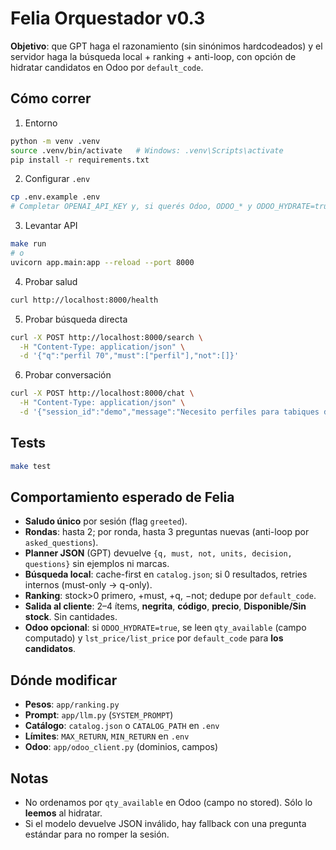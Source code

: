 # Felia Orquestador v0.3

**Objetivo**: que GPT haga el razonamiento (sin sinónimos hardcodeados) y el servidor haga la búsqueda local + ranking + anti-loop, con opción de hidratar candidatos en Odoo por `default_code`.

## Cómo correr

1) Entorno
```bash
python -m venv .venv
source .venv/bin/activate   # Windows: .venv\Scripts\activate
pip install -r requirements.txt
```

2) Configurar `.env`
```bash
cp .env.example .env
# Completar OPENAI_API_KEY y, si querés Odoo, ODOO_* y ODOO_HYDRATE=true
```

3) Levantar API
```bash
make run
# o
uvicorn app.main:app --reload --port 8000
```

4) Probar salud
```bash
curl http://localhost:8000/health
```

5) Probar búsqueda directa
```bash
curl -X POST http://localhost:8000/search \
  -H "Content-Type: application/json" \
  -d '{"q":"perfil 70","must":["perfil"],"not":[]}'
```

6) Probar conversación
```bash
curl -X POST http://localhost:8000/chat \
  -H "Content-Type: application/json" \
  -d '{"session_id":"demo","message":"Necesito perfiles para tabiques de 70"}'
```

## Tests
```bash
make test
```

## Comportamiento esperado de Felia
- **Saludo único** por sesión (flag `greeted`).
- **Rondas**: hasta 2; por ronda, hasta 3 preguntas nuevas (anti-loop por `asked_questions`).
- **Planner JSON** (GPT) devuelve `{q, must, not, units, decision, questions}` sin ejemplos ni marcas.
- **Búsqueda local**: cache-first en `catalog.json`; si 0 resultados, retries internos (must-only → q-only).
- **Ranking**: stock>0 primero, +must, +q, −not; dedupe por `default_code`.
- **Salida al cliente**: 2–4 ítems, **negrita**, **código**, **precio**, **Disponible/Sin stock**. Sin cantidades.
- **Odoo opcional**: si `ODOO_HYDRATE=true`, se leen `qty_available` (campo computado) y `lst_price/list_price` por `default_code` para **los candidatos**.

## Dónde modificar
- **Pesos**: `app/ranking.py`
- **Prompt**: `app/llm.py` (`SYSTEM_PROMPT`)
- **Catálogo**: `catalog.json` o `CATALOG_PATH` en `.env`
- **Límites**: `MAX_RETURN`, `MIN_RETURN` en `.env`
- **Odoo**: `app/odoo_client.py` (dominios, campos)

## Notas
- No ordenamos por `qty_available` en Odoo (campo no stored). Sólo lo **leemos** al hidratar.
- Si el modelo devuelve JSON inválido, hay fallback con una pregunta estándar para no romper la sesión.
